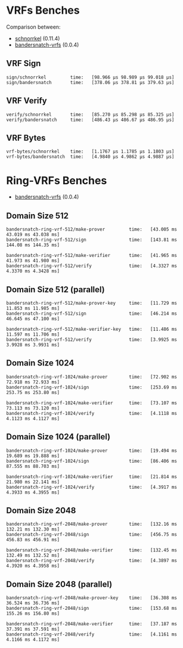 # VRFs Benches

Comparison between:

- [schnorrkel](https://crates.io/crates/schnorrkel) (0.11.4)
- [bandersnatch-vrfs](https://github.com/w3f/ring-vrfs/bandersnatch_vrfs) (0.0.4)

## VRF Sign

```
sign/schnorrkel         time:   [98.966 µs 98.989 µs 99.018 µs]
sign/bandersnatch       time:   [378.06 µs 378.81 µs 379.63 µs]
```

## VRF Verify

```
verify/schnorrkel       time:   [85.270 µs 85.298 µs 85.325 µs]
verify/bandersnatch     time:   [486.43 µs 486.67 µs 486.95 µs]
```

## VRF Bytes

```
vrf-bytes/schnorrkel    time:   [1.1767 µs 1.1785 µs 1.1803 µs]
vrf-bytes/bandersnatch  time:   [4.9840 µs 4.9862 µs 4.9887 µs]
```

# Ring-VRFs Benches

- [bandersnatch-vrfs](https://github.com/w3f/ring-vrfs/bandersnatch_vrfs) (0.0.4)


## Domain Size 512

```
bandersnatch-ring-vrf-512/make-prover         time:   [43.005 ms 43.019 ms 43.038 ms]
bandersnatch-ring-vrf-512/sign                time:   [143.81 ms 144.08 ms 144.35 ms]

bandersnatch-ring-vrf-512/make-verifier       time:   [41.965 ms 41.973 ms 41.980 ms]
bandersnatch-ring-vrf-512/verify              time:   [4.3327 ms 4.3370 ms 4.3428 ms]
```

## Domain Size 512 (parallel)

```
bandersnatch-ring-vrf-512/make-prover-key     time:   [11.729 ms 11.853 ms 11.985 ms]
bandersnatch-ring-vrf-512/sign                time:   [46.214 ms 46.645 ms 47.100 ms]

bandersnatch-ring-vrf-512/make-verifier-key   time:   [11.486 ms 11.597 ms 11.706 ms]
bandersnatch-ring-vrf-512/verify              time:   [3.9925 ms 3.9928 ms 3.9931 ms]
```

## Domain Size 1024

```
bandersnatch-ring-vrf-1024/make-prover        time:   [72.902 ms 72.918 ms 72.933 ms]
bandersnatch-ring-vrf-1024/sign               time:   [253.69 ms 253.75 ms 253.80 ms]

bandersnatch-ring-vrf-1024/make-verifier      time:   [73.107 ms 73.113 ms 73.120 ms]
bandersnatch-ring-vrf-1024/verify             time:   [4.1118 ms 4.1123 ms 4.1127 ms]
```

## Domain Size 1024 (parallel)

```
bandersnatch-ring-vrf-1024/make-prover        time:   [19.494 ms 19.689 ms 19.888 ms]
bandersnatch-ring-vrf-1024/sign               time:   [86.406 ms 87.555 ms 88.703 ms]

bandersnatch-ring-vrf-1024/make-verifier      time:   [21.814 ms 21.980 ms 22.141 ms]
bandersnatch-ring-vrf-1024/verify             time:   [4.3917 ms 4.3933 ms 4.3955 ms]
```

## Domain Size 2048

```
bandersnatch-ring-vrf-2048/make-prover        time:   [132.16 ms 132.21 ms 132.30 ms]
bandersnatch-ring-vrf-2048/sign               time:   [456.75 ms 456.83 ms 456.91 ms]

bandersnatch-ring-vrf-2048/make-verifier      time:   [132.45 ms 132.49 ms 132.52 ms]
bandersnatch-ring-vrf-2048/verify             time:   [4.3897 ms 4.3920 ms 4.3958 ms]
```

## Domain Size 2048 (parallel)

```
bandersnatch-ring-vrf-2048/make-prover-key    time:   [36.308 ms 36.524 ms 36.736 ms]
bandersnatch-ring-vrf-2048/sign               time:   [153.68 ms 155.26 ms 156.80 ms]

bandersnatch-ring-vrf-2048/make-verifier      time:   [37.187 ms 37.391 ms 37.591 ms]
bandersnatch-ring-vrf-2048/verify             time:   [4.1161 ms 4.1166 ms 4.1172 ms]
```
